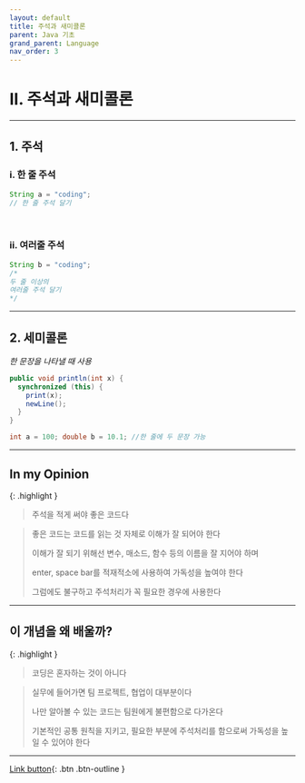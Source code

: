 ```yaml
---
layout: default
title: 주석과 새미콜론
parent: Java 기초
grand_parent: Language
nav_order: 3
---
```


# II. 주석과 새미콜론

---

## 1. 주석

### i. 한 줄 주석

```java
String a = "coding";
// 한 줄 주석 달기
```

<br/>

### ii. 여러줄 주석

```java
String b = "coding";
/*
두 줄 이상의
여러줄 주석 달기
*/
```

---

## 2. 세미콜론

_한 문장을 나타낼 때 사용_

```java
public void println(int x) {
  synchronized (this) {
    print(x);
    newLine();
  }
}
```

```java
int a = 100; double b = 10.1; //한 줄에 두 문장 가능
```

---

## **In my Opinion**

{: .highlight }
> 주석을 적게 써야 좋은 코드다

> 좋은 코드는 코드를 읽는 것 자체로 이해가 잘 되어야 한다
>
> 이해가 잘 되기 위해선 변수, 매소드, 함수 등의 이름을 잘 지어야 하며
>
> enter, space bar를 적재적소에 사용하여 가독성을 높여야 한다
>
> 그럼에도 불구하고 주석처리가 꼭 필요한 경우에 사용한다

---

## **이 개념을 왜 배울까?**

{: .highlight }
> 코딩은 혼자하는 것이 아니다

> 실무에 들어가면 팀 프로젝트, 협업이 대부분이다
>
> 나만 알아볼 수 있는 코드는 팀원에게 불편함으로 다가온다
>
> 기본적인 공통 원칙을 지키고, 필요한 부분에 주석처리를 함으로써 가독성을 높일 수 있어야 한다

---

[Link button](https://opentutorials.org/course/1223/6714){: .btn .btn-outline }